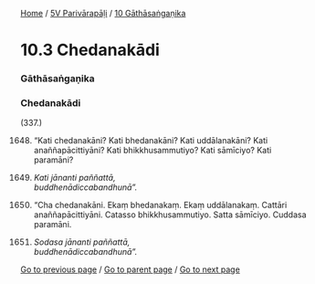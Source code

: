 
[Home](/) / [5V Parivārapāḷi](/tipitaka/5V.md) / [10 Gāthāsaṅgaṇika](/tipitaka/5V/10.md)

# 10.3 Chedanakādi

### Gāthāsaṅgaṇika

### Chedanakādi

(337.)

1648. “Kati chedanakāni? Kati bhedanakāni? Kati uddālanakāni? Kati anaññapācittiyāni? Kati bhikkhusammutiyo? Kati sāmīciyo? Kati paramāni?

1649. _Kati jānanti paññattā,_  
_buddhenādiccabandhunā”._  


1650. “Cha chedanakāni. Ekaṃ bhedanakaṃ. Ekaṃ uddālanakaṃ. Cattāri anaññapācittiyāni. Catasso bhikkhusammutiyo. Satta sāmīciyo. Cuddasa paramāni.

1651. _Sodasa jānanti paññattā,_  
_buddhenādiccabandhunā”._  


[Go to previous page](/tipitaka/5V/10/10.2.md) / [Go to parent page](/tipitaka/5V/10.md) / [Go to next page](/tipitaka/5V/10/10.4.md)



